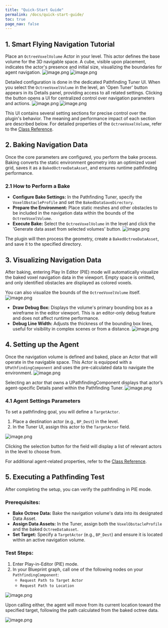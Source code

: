 ```yaml
---
title: "Quick-Start Guide"
permalink: /docs/quick-start-guide/
toc: true
page_nav: false
---
```


## 1. Smart Flying Navigation Tutorial
Place an `OctreeVoxelVolume` Actor in your level. This actor defines the base volume for the 3D navigable space.
A cube, visible upon placement, indicates the actor's presence and initial size, visualizing the boundaries for agent navigation.
![image.png](/assets/images/image_1.png)
![image.png](/assets/images/image_2.png)

Detailed configuration is done in the dedicated Pathfinding Tuner UI. When you select the `OctreeVoxelVolume` in the level, an 'Open Tuner' button appears in its Details panel, providing access to all related settings. Clicking the button opens a UI for centralized control over navigation parameters and actions.
![image.png](/assets/images/image_3.png)
![image.png](/assets/images/image_ui.png)

This UI contains several setting sections for precise control over the plugin's behavior. The meaning and performance impact of each section are described below.
For detailed properties of the `OctreeVoxelVolume`, refer to the [Class Reference](/docs/component-reference/#octreevoxelvolume).

## 2. Baking Navigation Data
Once the core parameters are configured, you perform the bake process. Baking converts the static environment geometry into an optimized voxel grid, saves it as a `BakedOctreeDataAsset`, and ensures runtime pathfinding performance.

### 2.1 How to Perform a Bake
- **Configure Bake Settings:** In the Pathfinding Tuner, specify the `VoxelObstacleProfile` and set the `BakedDataSaveDirectory`.
- **Prepare the Environment:** Place static meshes and other obstacles to be included in the navigation data within the bounds of the `OctreeVoxelVolume`.
- **Execute Bake:** Select the `OctreeVoxelVolume` in the level and click the 'Generate data asset from selected volumes' button.
![image.png](/assets/images/image_ui_bake.png)

The plugin will then process the geometry, create a `BakedOctreeDataAsset`, and save it to the specified directory.

## 3. Visualizing Navigation Data
After baking, entering Play In Editor (PIE) mode will automatically visualize the baked voxel navigation data in the viewport. Empty space is omitted, and only identified obstacles are displayed as colored voxels.


You can also visualize the bounds of the `OctreeVoxelVolume` itself.
![image.png](/assets/images/image_5.png)
- **Draw Debug Box:** Displays the volume's primary bounding box as a wireframe in the editor viewport. This is an editor-only debug feature and does not affect runtime performance.
- **Debug Line Width:** Adjusts the thickness of the bounding box lines, useful for visibility in complex scenes or from a distance.
![image.png](/assets/images/image_6.png)

## 4. Setting up the Agent
Once the navigation volume is defined and baked, place an Actor that will operate in the navigable space. This Actor is equipped with a `UPathfindingComponent` and uses the pre-calculated data to navigate the environment.
![image.png](/assets/images/image_7.png)

Selecting an actor that owns a UPathfindingComponent displays that actor’s agent-specific Details panel within the Pathfinding Tuner. 
![image.png](/assets/images/image_4.png)

### 4.1 Agent Settings Parameters
To set a pathfinding goal, you will define a `TargetActor`.
1. Place a destination actor (e.g., `BP_Dest`) in the level.
2. In the Tuner UI, assign this actor to the `TargetActor` field.

![image.png](/assets/images/image_11.png)

Clicking the selection button for the field will display a list of relevant actors in the level to choose from.

For additional agent-related properties, refer to the [Class Reference](/docs/component-reference/#pathfindingcomponent).

## 5. Executing a Pathfinding Test  
After completing the setup, you can verify the pathfinding in PIE mode.

### Prerequisites:
- **Bake Octree Data:** Bake the navigation volume's data into its designated Data Asset.
- **Assign Data Assets:** In the Tuner, assign both the `VoxelObstacleProfile` and the baked `OctreeDataAsset`.
- **Set Target:** Specify a `TargetActor` (e.g., `BP_Dest`) and ensure it is located within an active navigation volume.

### Test Steps:
1. Enter Play-in-Editor (PIE) mode.
2. In your Blueprint graph, call one of the following nodes on your `PathfindingComponent`:
    - `Request Path to Target Actor`
    - `Request Path to Location`

![image.png](/assets/images/image_10.png)

Upon calling either, the agent will move from its current location toward the specified target, following the path calculated from the baked octree data.

![image.png](/assets/images/image_9.png)
